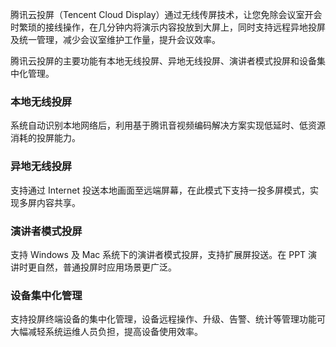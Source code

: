 腾讯云投屏（Tencent Cloud Display）通过无线传屏技术，让您免除会议室开会时繁琐的接线操作，在几分钟内将演示内容投放到大屏上，同时支持远程异地投屏及统一管理，减少会议室维护工作量，提升会议效率。

腾讯云投屏的主要功能有本地无线投屏、异地无线投屏、演讲者模式投屏和设备集中化管理。

### 本地无线投屏
系统自动识别本地网络后，利用基于腾讯音视频编码解决方案实现低延时、低资源消耗的投屏能力。


### 异地无线投屏
支持通过 Internet 投送本地画面至远端屏幕，在此模式下支持一投多屏模式，实现多屏内容共享。


### 演讲者模式投屏
支持 Windows 及 Mac 系统下的演讲者模式投屏，支持扩展屏投送。在 PPT 演讲时更自然，普通投屏时应用场景更广泛。

### 设备集中化管理
支持投屏终端设备的集中化管理，设备远程操作、升级、告警、统计等管理功能可大幅减轻系统运维人员负担，提高设备使用效率。



